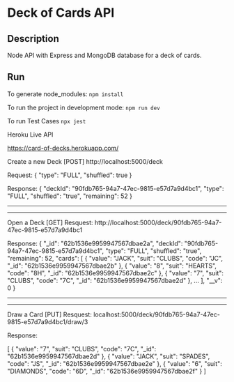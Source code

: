 # Deck of Cards API

## Description

Node API with Express and MongoDB database for a deck of cards.

## Run

To generate node_modules:
`npm install`

To run the project in development mode:
`npm run dev`

To run Test Cases
`npx jest`

Heroku Live API

https://card-of-decks.herokuapp.com/

Create a new Deck
[POST]
http://localhost:5000/deck

Request:
{
"type": "FULL",
"shuffled": true
}

Response:
{
"deckId": "90fdb765-94a7-47ec-9815-e57d7a9d4bc1",
"type": "FULL",
"shuffled": "true",
"remaining": 52
}

---

---

Open a Deck
[GET]
Resquest:
http://localhost:5000/deck/90fdb765-94a7-47ec-9815-e57d7a9d4bc1

Response:
{
"\_id": "62b1536e9959947567dbae2a",
"deckId": "90fdb765-94a7-47ec-9815-e57d7a9d4bc1",
"type": "FULL",
"shuffled": "true",
"remaining": 52,
"cards": [
{
"value": "JACK",
"suit": "CLUBS",
"code": "JC",
"_id": "62b1536e9959947567dbae2b"
},
{
"value": "8",
"suit": "HEARTS",
"code": "8H",
"_id": "62b1536e9959947567dbae2c"
},
{
"value": "7",
"suit": "CLUBS",
"code": "7C",
"_id": "62b1536e9959947567dbae2d"
},
...
],
"\_\_v": 0
}

---

---

Draw a Card
[PUT]
Resquest:
localhost:5000/deck/90fdb765-94a7-47ec-9815-e57d7a9d4bc1/draw/3

Response:

[
{
"value": "7",
"suit": "CLUBS",
"code": "7C",
"_id": "62b1536e9959947567dbae2d"
},
{
"value": "JACK",
"suit": "SPADES",
"code": "JS",
"_id": "62b1536e9959947567dbae2e"
},
{
"value": "6",
"suit": "DIAMONDS",
"code": "6D",
"_id": "62b1536e9959947567dbae2f"
}
]
